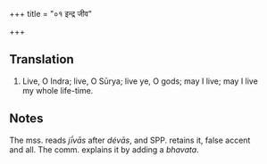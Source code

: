 +++
title = "०१ इन्द्र जीव"

+++
## Translation
1. Live, O Indra; live, O Sūrya; live ye, O gods; may I live; may I live  
my whole life-time.

## Notes
The mss. reads *jī́vās* after *dévās*, and SPP. retains it, false accent  
and all. The comm. explains it by adding a *bhavata*.
